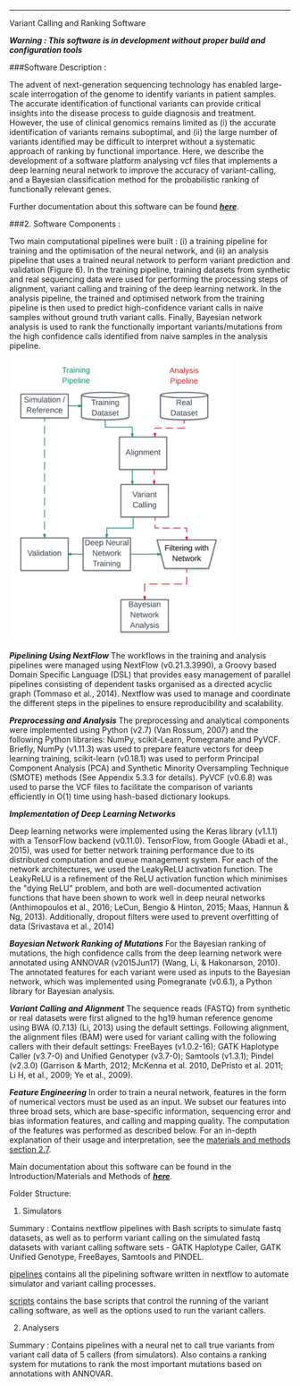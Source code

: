 ----------------------------------------------------------------------
Variant Calling and Ranking Software


***Warning : This software is in development without proper build and configuration tools***


###Software Description :

The advent of next-generation sequencing technology has enabled large-scale interrogation of the genome to identify variants in patient samples. The accurate identification of functional variants can provide critical insights into the disease process to guide diagnosis and treatment. However, the use of clinical genomics remains limited as (i) the accurate identification of variants remains suboptimal, and (ii) the large number of variants identified may be difficult to interpret without a systematic approach of ranking by functional importance.
Here, we describe the development of a software platform analysing vcf files that implements a deep learning neural network to improve the accuracy of variant-calling, and a Bayesian classification method for the probabilistic ranking of functionally relevant genes.
 

Further documentation about this software can be found [***here***](https://github.com/EdwinChanSingapore/mlmutation/blob/master/docs/edwin_chan_thesis_2017.pdf).

###2. Software Components : 

Two main computational pipelines were built : (i) a training pipeline for training and the optimisation of the neural network, and (ii) an analysis pipeline that uses a trained neural network to perform variant prediction and validation (Figure 6). In the training pipeline, training datasets from synthetic and real sequencing data were used for performing the processing steps of alignment, variant calling and training of the deep learning network. In the analysis pipeline, the trained and optimised network from the training pipeline is then used to predict high-confidence variant calls in naive samples without ground truth variant calls. Finally, Bayesian network analysis is used to rank the functionally important variants/mutations from the high confidence calls identified from naive samples in the analysis pipeline.

<img src="docs/trainingpathway.png" width="400">

___Pipelining Using NextFlow___
The workflows in the training and analysis pipelines were managed using NextFlow (v0.21.3.3990), a Groovy based Domain Specific Language (DSL) that provides easy management of parallel pipelines consisting of dependent tasks organised as a directed acyclic graph (Tommaso et al., 2014). Nextflow was used to manage and coordinate the different steps in the pipelines to ensure reproducibility and scalability.

___Preprocessing and Analysis___
The preprocessing and analytical components were implemented using Python (v2.7) (Van Rossum, 2007) and the following Python libraries: NumPy, scikit-Learn, Pomegranate and PyVCF. Briefly, NumPy (v1.11.3) was used to prepare feature vectors for deep learning training, scikit-learn (v0.18.1) was used to perform Principal Component Analysis (PCA) and Synthetic Minority Oversampling Technique (SMOTE) methods (See Appendix 5.3.3 for details). PyVCF (v0.6.8) was used to parse the VCF files to facilitate the comparison of variants efficiently in O(1) time using hash-based dictionary lookups. 

___Implementation of Deep Learning Networks___

Deep learning networks were implemented using the Keras library (v1.1.1) with a TensorFlow backend (v0.11.0). TensorFlow, from Google (Abadi et al., 2015), was used for better network training performance due to its distributed computation and queue management system. For each of the network architectures, we used the LeakyReLU activation function. The LeakyReLU is a refinement of the ReLU activation function which minimises the "dying ReLU" problem, and both are well-documented activation functions that have been shown to work well in deep neural networks (Anthimopoulos et al., 2016; LeCun, Bengio & Hinton, 2015; Maas, Hannun & Ng, 2013). Additionally, dropout filters were used to prevent overfitting of data (Srivastava et al., 2014)

___Bayesian Network Ranking of Mutations___
For the Bayesian ranking of mutations, the high confidence calls from the deep learning network were annotated using ANNOVAR (v2015Jun17) (Wang, Li, & Hakonarson, 2010). The annotated features for each variant were used as inputs to the Bayesian network, which was implemented using Pomegranate (v0.6.1), a Python library for Bayesian analysis. 

___Variant Calling and Alignment___
The sequence reads (FASTQ) from synthetic or real datasets were first aligned to the hg19 human reference genome using BWA (0.7.13) (Li, 2013) using the default settings. Following alignment, the alignment files (BAM) were used for variant calling with the following callers with their default settings: FreeBayes (v1.0.2-16); GATK Haplotype Caller (v3.7-0) and Unified Genotyper (v3.7-0); Samtools (v1.3.1); Pindel (v2.3.0) (Garrison & Marth, 2012; McKenna et al. 2010, DePristo et al. 2011; Li H, et al., 2009; Ye et al., 2009). 

___Feature Engineering___
In order to train a neural network, features in the form of numerical vectors must be used as an input. We subset our features into three broad sets, which are base-specific information, sequencing error and bias information features, and calling and mapping quality. 
The computation of the features was performed as described below. For an in-depth explanation of their usage and interpretation, see the [materials and methods section 2.7](https://github.com/EdwinChanSingapore/mlmutation/blob/master/docs/edwin_chan_thesis_2017.pdf).

Main documentation about this software can be found in the Introduction/Materials and Methods of [***here***](https://github.com/EdwinChanSingapore/mlmutation/blob/master/docs/edwin_chan_thesis_2017.pdf).


Folder Structure:

1. Simulators 

Summary : Contains nextflow pipelines with Bash scripts to simulate fastq datasets, as well as to perform variant calling on the simulated fastq datasets with variant calling software sets - GATK Haplotype Caller, GATK Unified Genotype, FreeBayes, Samtools and PINDEL.

[pipelines](https://github.com/EdwinChanSingapore/mlmutation/tree/master/simulators/pipeline) contains all the pipelining software written in nextflow to automate simulator and variant calling processes.

[scripts](https://github.com/EdwinChanSingapore/mlmutation/tree/master/simulators/scripts) contains the base scripts that control the running of the variant calling software, as well as the options used to run the variant callers.

2. Analysers 

Summary : Contains pipelines with a neural net to call true variants from variant call data of 5 callers (from simulators). 
Also contains a ranking system for mutations to rank the most important mutations based on annotations with ANNOVAR.
